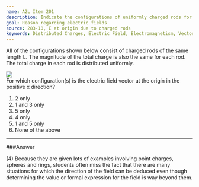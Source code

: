 ```yaml
---
name: A2L Item 201
description: Indicate the configurations of uniformly charged rods for which the electric field at the origin is along the x-axis.
goal: Reason regarding electric fields
source: 283-10, E at origin due to charged rods
keywords: Distributed Charges, Electric Field, Electromagnetism, Vectors
---
```


All of the configurations shown below consist of charged rods of the
same length L.  The magnitude of the total charge is also the same for
each rod.  The total charge in each rod is distributed uniformly.<div
class="img-center"><img src="/files/Item201_fig1.gif" /></div>For which
configuration(s) is the electric field vector at the origin in the
positive x direction?

1. 2 only
2. 1 and 3 only
3. 5 only
4. 4 only
5. 1 and 5 only
6. None of the above



<hr/>

###Answer

(4) Because they are given lots of examples involving point charges,
spheres and rings, students often miss the fact that there are many
situations for which the direction of the field can be deduced even
though determining the value or formal expression for the field is way
beyond them. 
